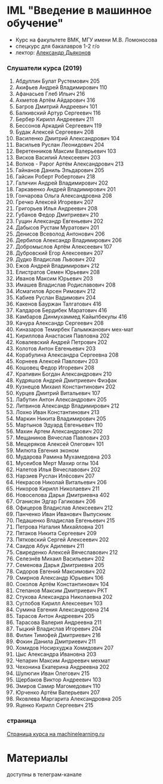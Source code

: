 # IML "Введение в машинное обучение"
* Курс на факультете ВМК, МГУ имени М.В. Ломоносова
* спецкурс для бакалавров 1-2 г/о
* лектор: [Александр Дьяконов](https://dyakonov.org/ag/)


### Слушатели курса (2019)

1. Абдуллин Булат Рустемович 205
2. Акифьев Андрей Владимирович 110
3. Афанасьев Глеб Ильич 216
4. Ахметов Артём Айдарович 316
5. Багров Дмитрий Андреевич 101
6. Балкивский Артур Сергеевич 116
7. Бербер Кирилл Андреевич 211
8. Бессонов Аркадий Сергеевич 119
9. Будак Алексей Сергеевич 208
10. Василенко Дмитрий Александрович 104
11. Васильев Руслан Леонидович 204
12. Веретенников Максим Валерьевич 103
13. Висков Василий Алексеевич 203
14. Волков - Рарог Артём Александрович 213
15. Гайнанов Даниль Эльдарович 205
16. Гайсин Роберт Робертович 218
17. Галичин Андрей Владимирович 202
18. Гаркавенко Андрей Владимирович 201
19. Гончарова Ольга Александровна 208
20. Гречко Алексей Игоревич 207
21. Григорьев Илья Андреевич 208
22. Губанов Федор Дмитриевич 210
23. Гущин Александр Евгеньевич 202
24. Дабысов Рустам Муратович 201
25. Денисов Всеволод Антонович 206
26. Дербилов Александр Владимирович 206
27. Добромыслов Артём Алексеевич 107
28. Дубровский Егор Алексеевич 207
29. Дудко Владислав Львович 202
30. Ежов Андрей Владимирович 212
31. Елистратов Семен Юрьевич 208
32. Иванов Максим Юрьевич 203
33. Имашев Владислав Родиславович 208
34. Исмагилов Арсен Римович 212
35. Кабиев Руслан Вадимович 204
36. Какенов Бауржан Талгатович 416
37. Калдаров Бердибек Маратович 416
38. Камбаров Динмухаммед Кайыпбекулы 416
39. Качура Александр Сергеевич 208
40. Киназаров Темирбек Галымжанович мех-мат
41. Кириллова Анастасия Павловна 202
42. Ковалевский Андрей Петрович 202
43. Колотов Антон Евгеньевич 203
44. Корабулина Александра Сергеевна 208
45. Корнеев Алексей Павлович 203
46. Кошовец Федор Игоревич 208
47. Крапивин Богдан Александрович 210
48. Кудряшов Андрей Дмитриевич Физфак
49. Кузнецов Михаил Константинович 202
50. Курцев Дмитрий Витальевич 107
51. Лабутин Антон Александрович 205
52. Литвинов Александр Владимирович 212
53. Лохно Иван Константинович 213
54. Маркин Никита Владимирович 205
55. Мартынов Эдуард Евгеньевич 110
56. Махин Артем Александрович 202
57. Мещанинов Вячеслав Павлович 203
58. Мещеряков Алексей Олегович 101
59. Милюта Евгения эконом
60. Мударова Рамина Мухамедовна 203
61. Мусеибов Мерт Махир оглы 104
62. Налетов Илья Вячеславович 202
63. Нарзиев Руслан Илёсович 207
64. Некрасов Николай Витальевич 206
65. Никоров Кирилл Николаевич 211
66. Новоселова Дарья Дмитриевна 402
67. Оганисян Эдгар Гагикович 206
68. Офицеров Владислав Алексеевич 212
69. Панченко Иван Иванович Выпускник
70. Педашенко Владислав Евгеньевич 215
71. Петрова Наталия Михайловна 201
72. Пятаков Никита Сергеевич 209
73. Пятковский Сергей Алексеевич 202
74. Саидов Абук Адилевич 211
75. Свиреденко Алексей Вячеславович 212
76. Селезнёв Михаил Васильевич 202
77. Семенова Дарья Дмитриевна 205
78. Сидоров Евгений Максимович 202
79. Смирнов Александр Юрьевич 106
80. Соколов Артём Константинович 104
81. Степанов Максим Дмитриевич РКТ
82. Стукова Александра Николаевна 202
83. Суглобов Кирилл Алексеевич 103
84. Сумина Евгения Александровна 214
85. Тарасов Антон Андреевич 205
86. Тарасова Валерия Андреевна 211
87. Тыцкий Владислав Игоревич 204
88. Филин Тимофей Дмитриевич 216
89. Фокин Данила Дмитриевич 211
90. Хомидов Носирхуджа Хомидович 207
91. Цыс Александра Ивановна 203
92. Чепарин Максим Андреевич мехмат
93. Чехонина Екатерина Андреевна 202
94. Шулюгин Иван Олегович 215
95. Щербаков Виктор Андреевич 103
96. Эмиров Самир Магомедович 110
97. Юрченко Артём Валерьевич 207
98. Яковлева Маргарита Александровна 205
99. Яценко Кирилл Сергеевич 215

### страница
[Страница курса на machinelearning.ru](http://www.machinelearning.ru/wiki/index.php?title=Введение_в_машинное_обучение)

# Материалы

доступны в телеграм-канале
